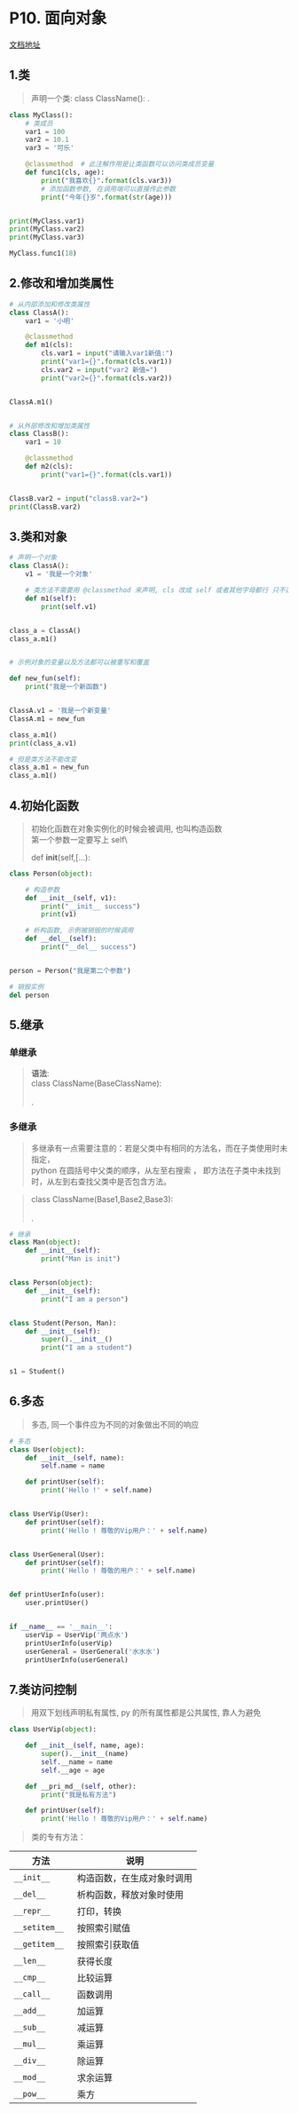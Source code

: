 # P10. 面向对象

[文档地址](https://github.com/walter201230/Python/blob/master/Article/PythonBasis/python8/2.md)

## 1.类

> 声明一个类:
> class ClassName():
> <statement-1>
> .
> <statement-N>

```python
class MyClass():
    # 类成员
    var1 = 100
    var2 = 10.1
    var3 = '可乐'

    @classmethod  # 此注解作用是让类函数可以访问类成员变量
    def func1(cls, age):
        print("我喜欢{}".format(cls.var3))
        # 添加函数参数, 在调用端可以直接传此参数
        print("今年{}岁".format(str(age)))


print(MyClass.var1)
print(MyClass.var2)
print(MyClass.var3)

MyClass.func1(18)
```

## 2.修改和增加类属性

```python
# 从内部添加和修改类属性
class ClassA():
    var1 = '小明'

    @classmethod
    def m1(cls):
        cls.var1 = input("请输入var1新值:")
        print("var1={}".format(cls.var1))
        cls.var2 = input("var2 新值=")
        print("var2={}".format(cls.var2))


ClassA.m1()


# 从外部修改和增加类属性
class ClassB():
    var1 = 10

    @classmethod
    def m2(cls):
        print("var1={}".format(cls.var1))


ClassB.var2 = input("classB.var2=")
print(ClassB.var2)
```

## 3.类和对象

```python
# 声明一个对象
class ClassA():
    v1 = '我是一个对象'

    # 类方法不需要用 @classmethod 来声明, cls 改成 self 或者其他字母都行 只不过 cls 和 self 都是编程习惯, self 是所有类方法位于首位、默认的特殊参数。
    def m1(self):
        print(self.v1)


class_a = ClassA()
class_a.m1()


# 示例对象的变量以及方法都可以被重写和覆盖

def new_fun(self):
    print("我是一个新函数")


ClassA.v1 = '我是一个新变量'
ClassA.m1 = new_fun

class_a.m1()
print(class_a.v1)

# 但是类方法不能改变
class_a.m1 = new_fun
class_a.m1()
```

## 4.初始化函数

> 初始化函数在对象实例化的时候会被调用, 也叫构造函数\
> 第一个参数一定要写上 self\
>
> def __init__(self,[...):

```python
class Person(object):

    # 构造参数
    def __init__(self, v1):
        print("__init__ success")
        print(v1)

    # 析构函数, 示例被销毁的时候调用
    def __del__(self):
        print("__del__ success")


person = Person("我是第二个参数")

# 销毁实例
del person
```

## 5.继承

### 单继承

> **语法**:  
> class ClassName(BaseClassName):  
> <statement-1>  
> .  
> <statement-N>

### 多继承

> 多继承有一点需要注意的：若是父类中有相同的方法名，而在子类使用时未指定，  
> python 在圆括号中父类的顺序，从左至右搜索 ， 即方法在子类中未找到时，从左到右查找父类中是否包含方法。

> class ClassName(Base1,Base2,Base3):  
> <statement-1>  
> .  
> <statement-N>

```python
# 继承
class Man(object):
    def __init__(self):
        print("Man is init")


class Person(object):
    def __init__(self):
        print("I am a person")


class Student(Person, Man):
    def __init__(self):
        super().__init__()
        print("I am a student")


s1 = Student()
```

## 6.多态

> 多态, 同一个事件应为不同的对象做出不同的响应

```python
# 多态
class User(object):
    def __init__(self, name):
        self.name = name

    def printUser(self):
        print('Hello !' + self.name)


class UserVip(User):
    def printUser(self):
        print('Hello ! 尊敬的Vip用户：' + self.name)


class UserGeneral(User):
    def printUser(self):
        print('Hello ! 尊敬的用户：' + self.name)


def printUserInfo(user):
    user.printUser()


if __name__ == '__main__':
    userVip = UserVip('两点水')
    printUserInfo(userVip)
    userGeneral = UserGeneral('水水水')
    printUserInfo(userGeneral)
```

## 7.类访问控制

> 用双下划线声明私有属性, py 的所有属性都是公共属性, 靠人为避免

```python
class UserVip(object):

    def __init__(self, name, age):
        super().__init__(name)
        self.__name = name
        self.__age = age

    def __pri_md__(self, other):
        print("我是私有方法")

    def printUser(self):
        print('Hello ! 尊敬的Vip用户：' + self.name)
```

> 类的专有方法：

| 方法             | 说明            |
|----------------|---------------|
| `__init__`     | 构造函数，在生成对象时调用 |
| `__del__ `     | 析构函数，释放对象时使用  |
| `__repr__ `    | 打印，转换         |
| `__setitem__ ` | 按照索引赋值        |
| `__getitem__`  | 按照索引获取值       |
| `__len__`      | 获得长度          |
| `__cmp__`      | 比较运算          |
| `__call__`     | 函数调用          |
| `__add__`      | 加运算           |
| `__sub__`      | 减运算           |
| `__mul__`      | 乘运算           |
| `__div__`      | 除运算           |
| `__mod__`      | 求余运算          |
| `__pow__`      | 乘方            |